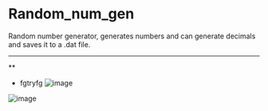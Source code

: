# Random_num_gen
Random number generator, generates numbers and can generate decimals and saves it to a .dat file.

---
**
* fgtryfg
![image](https://user-images.githubusercontent.com/124895858/217831902-722785bf-15cf-457a-b3c0-9d96dc046d80.png)

![image](https://user-images.githubusercontent.com/124895858/217832114-192cf7de-47be-49c7-883b-b23e27c4bb20.png)

